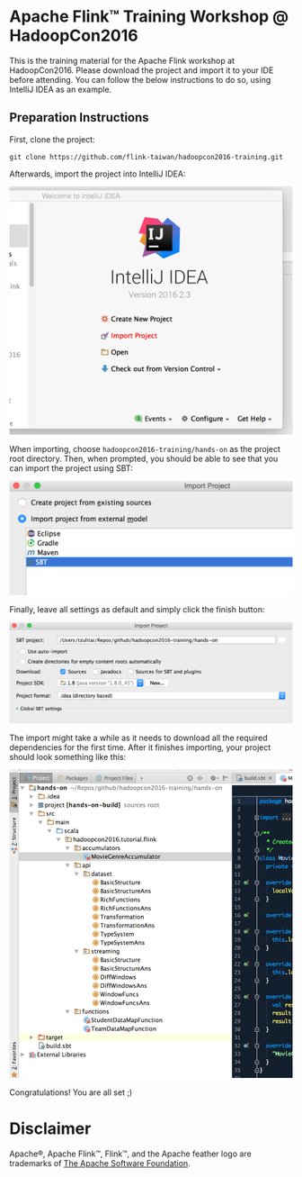 # Apache Flink™ Training Workshop @ HadoopCon2016

This is the training material for the Apache Flink workshop at HadoopCon2016.
Please download the project and import it to your IDE before attending.
You can follow the below instructions to do so, using IntelliJ IDEA as an example.

## Preparation Instructions

First, clone the project:

```
git clone https://github.com/flink-taiwan/hadoopcon2016-training.git
```

Afterwards, import the project into IntelliJ IDEA:

![Import to IntelliJ IDEA](imgs/import_step_1.jpg)

When importing, choose `hadoopcon2016-training/hands-on` as the project root directory. Then, when prompted, you should be able to see that you can import the project using SBT:

![Hands-On Root](imgs/import_step_2.jpg)

Finally, leave all settings as default and simply click the finish button:

![Default SBT settings](imgs/import_step_3.jpg)

The import might take a while as it needs to download all the required dependencies for the first time. After it finishes importing, your project should look something like this:

![Finish Import](imgs/import_step_4.jpg)

Congratulations! You are all set ;)

# Disclaimer

Apache®, Apache Flink™, Flink™, and the Apache feather logo are trademarks of [The Apache Software Foundation](http://apache.org/).
